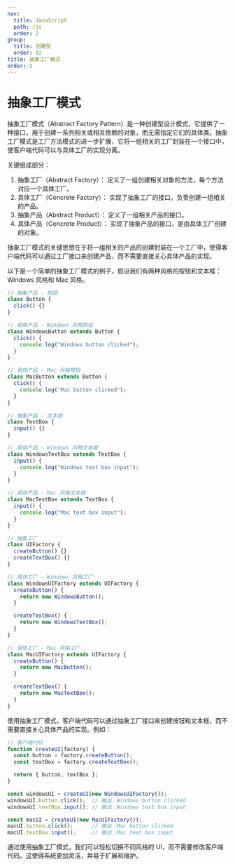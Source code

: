```yaml
---
nav:
  title: JavaScript
  path: /js
  order: 2
group:
  title: 创建型
  order: 82
title: 抽象工厂模式
order: 2
---
```


# 抽象工厂模式

抽象工厂模式（Abstract Factory Pattern）是一种创建型设计模式，它提供了一种接口，用于创建一系列相关或相互依赖的对象，而无需指定它们的具体类。抽象工厂模式是工厂方法模式的进一步扩展，它将一组相关的工厂封装在一个接口中，使客户端代码可以与具体工厂的实现分离。

关键组成部分：

1. 抽象工厂（Abstract Factory）： 定义了一组创建相关对象的方法，每个方法对应一个具体工厂。
2. 具体工厂（Concrete Factory）： 实现了抽象工厂的接口，负责创建一组相关的产品。
3. 抽象产品（Abstract Product）： 定义了一组相关产品的接口。
4. 具体产品（Concrete Product）： 实现了抽象产品的接口，是由具体工厂创建的对象。

抽象工厂模式的关键思想在于将一组相关的产品的创建封装在一个工厂中，使得客户端代码可以通过工厂接口来创建产品，而不需要直接关心具体产品的实现。

以下是一个简单的抽象工厂模式的例子，假设我们有两种风格的按钮和文本框：Windows 风格和 Mac 风格。

```typescript
// 抽象产品 - 按钮
class Button {
  click() {}
}

// 具体产品 - Windows 风格按钮
class WindowsButton extends Button {
  click() {
    console.log("Windows button clicked");
  }
}

// 具体产品 - Mac 风格按钮
class MacButton extends Button {
  click() {
    console.log("Mac button clicked");
  }
}

// 抽象产品 - 文本框
class TextBox {
  input() {}
}

// 具体产品 - Windows 风格文本框
class WindowsTextBox extends TextBox {
  input() {
    console.log("Windows text box input");
  }
}

// 具体产品 - Mac 风格文本框
class MacTextBox extends TextBox {
  input() {
    console.log("Mac text box input");
  }
}

// 抽象工厂
class UIFactory {
  createButton() {}
  createTextBox() {}
}

// 具体工厂 - Windows 风格工厂
class WindowsUIFactory extends UIFactory {
  createButton() {
    return new WindowsButton();
  }

  createTextBox() {
    return new WindowsTextBox();
  }
}

// 具体工厂 - Mac 风格工厂
class MacUIFactory extends UIFactory {
  createButton() {
    return new MacButton();
  }

  createTextBox() {
    return new MacTextBox();
  }
}

```

使用抽象工厂模式，客户端代码可以通过抽象工厂接口来创建按钮和文本框，而不需要直接关心具体产品的实现。例如：

```typescript
// 客户端代码
function createUI(factory) {
  const button = factory.createButton();
  const textBox = factory.createTextBox();

  return { button, textBox };
}

const windowsUI = createUI(new WindowsUIFactory());
windowsUI.button.click();  // 输出：Windows button clicked
windowsUI.textBox.input(); // 输出：Windows text box input

const macUI = createUI(new MacUIFactory());
macUI.button.click();      // 输出：Mac button clicked
macUI.textBox.input();     // 输出：Mac text box input
```

通过使用抽象工厂模式，我们可以轻松切换不同风格的 UI，而不需要修改客户端代码。这使得系统更加灵活，并易于扩展和维护。